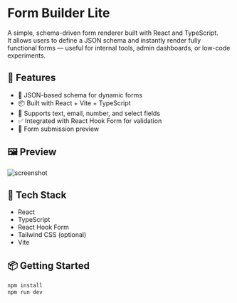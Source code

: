 # Form Builder Lite

A simple, schema-driven form renderer built with React and TypeScript.  
It allows users to define a JSON schema and instantly render fully functional forms — useful for internal tools, admin dashboards, or low-code experiments.

## 🧩 Features

- 📝 JSON-based schema for dynamic forms
- 📦 Built with React + Vite + TypeScript
- 📑 Supports text, email, number, and select fields
- ✅ Integrated with React Hook Form for validation
- 🧪 Form submission preview

## 🖼 Preview

![screenshot](./screenshot.png)

## 🚀 Tech Stack

- React
- TypeScript
- React Hook Form
- Tailwind CSS (optional)
- Vite

## 📦 Getting Started

```bash
npm install
npm run dev
